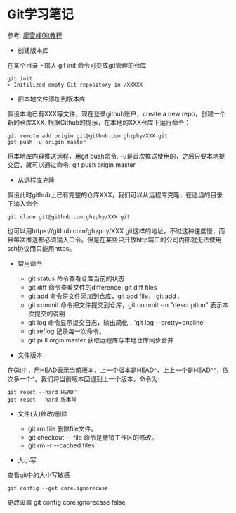 # Git学习笔记
参考: [廖雪峰Git教程](https://www.liaoxuefeng.com/wiki/896043488029600)

- 创建版本库
	
在某个目录下输入 git init 命令可变成git管理的仓库

	git init
	> Initilized empty Git repository in /XXXXX

- 把本地文件添加到版本库

假设本地已有XXX等文件，现在登录github账户，create a new repo，创建一个新的仓库XXX.
根据Github的提示，在本地的XXX仓库下运行命令：

	git remote add origin git@github.com:ghzphy/XXX.git
	git push -u origin master

将本地库内容推送远程，用git push命令.  -u是首次推送使用的，之后只要本地提交后，就可以通过命令:
	git push origin master

- 从远程库克隆

假设此时github上已有完整的仓库XXX，我们可以从远程库克隆，在适当的目录下输入命令

	git clone git@github.com:ghzphy/XXX.git

也可以用https://github.com/ghzphy/XXX.git这样的地址，不过这种速度慢，而且每次推送都必须输入口令。但是在某些只开放http端口的公司内部就无法使用ssh协议而只能用https。

- 常用命令

	- git status 命令查看仓库当前的状态
	- git diff 命令查看文件的difference: git diff files
	- git add 命令将文件添加到仓库，git add file， git add .
	- git commit 命令把文件提交到仓库，git commit -m "description" 表示本次提交的说明
	- git log 命令显示提交日志，输出简化：'git log --pretty=oneline'
	- git reflog 记录每一次命令。
	- git pull orgin master 获取远程库与本地仓库同步合并
- 文件版本
	
在Git中，用HEAD表示当前版本，上一个版本是HEAD^，上上一个是HEAD^^，依次多一个^。我们将当前版本回退到上一个版本，命令为:

	git reset --hard HEAD^
	git reset --hard 版本号	

- 文件(夹)修改/删除
	- git rm file 删除file文件。
	- git checkout -- file 命令是撤销工作区的修改。
	- git rm -r --cached files

- 大小写

查看git中的大小写敏感

	git config --get core.ignorecase

更改设置
	git config core.ignorecase false